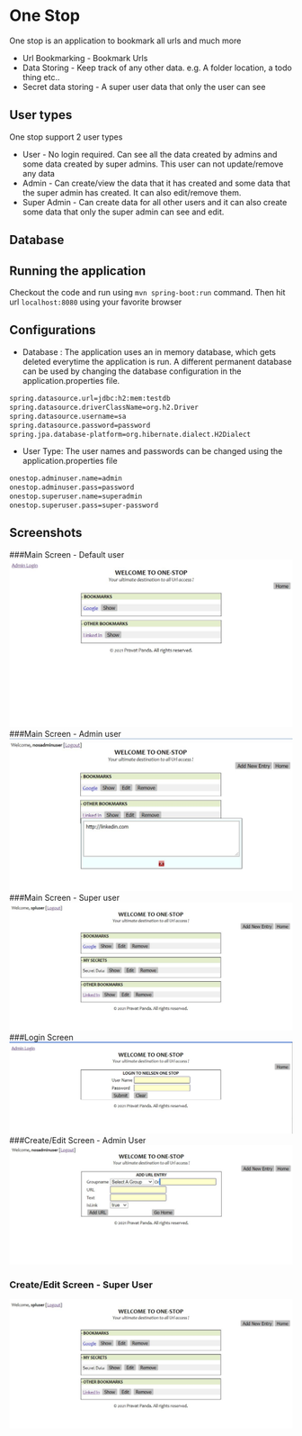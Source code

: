 # One Stop

One stop is an application to bookmark all urls and much more

- Url Bookmarking - Bookmark Urls
- Data Storing - Keep track of any other data. e.g. A folder location, a todo thing etc..
- Secret data storing - A super user data that only the user can see

## User types
One stop support 2 user types
- User - No login required. Can see all the data created by admins and some data created by super admins. This user can not update/remove any data
- Admin - Can create/view the data that it has created and some data that the super admin has created. It can also edit/remove them.
- Super Admin - Can create data for all other users and it can also create some data that only the super admin can see and edit.

## Database

## Running the application
Checkout the code and run using ```mvn spring-boot:run``` command. Then hit url ```localhost:8080``` using your favorite browser
## Configurations
- Database : The application uses an in memory database, which gets deleted everytime the application is run. 
  A different permanent database can be used by changing the database configuration in the application.properties file.
```properties
spring.datasource.url=jdbc:h2:mem:testdb
spring.datasource.driverClassName=org.h2.Driver
spring.datasource.username=sa
spring.datasource.password=password
spring.jpa.database-platform=org.hibernate.dialect.H2Dialect
```
- User Type: The user names and passwords can be changed using the application.properties file
```properties
onestop.adminuser.name=admin
onestop.adminuser.pass=password
onestop.superuser.name=superadmin
onestop.superuser.pass=super-password
```
## Screenshots
###Main Screen - Default user
![View Data screen](readme-imges/main-screen-default-user.JPG)
###Main Screen - Admin user
![View Data screen](readme-imges/main-screen-admin-user.JPG)
###Main Screen - Super user
![View Data screen](readme-imges/main-screen-super-user.JPG)
###Login Screen
![Login screen](readme-imges/login.jpg)
###Create/Edit Screen - Admin User
![Login screen](readme-imges/edit-screen-admin-user.JPG)
### Create/Edit Screen - Super User
![Login screen](readme-imges/main-screen-super-user.JPG)